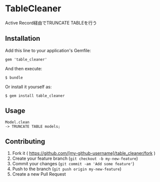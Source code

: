 # TableCleaner
Active Record経由でTRUNCATE TABLEを行う

## Installation

Add this line to your application's Gemfile:

    gem 'table_cleaner'

And then execute:

    $ bundle

Or install it yourself as:

    $ gem install table_cleaner

## Usage
    Model.clean
    -> TRUNCATE TABLE models;

## Contributing

1. Fork it ( https://github.com/[my-github-username]/table_cleaner/fork )
2. Create your feature branch (`git checkout -b my-new-feature`)
3. Commit your changes (`git commit -am 'Add some feature'`)
4. Push to the branch (`git push origin my-new-feature`)
5. Create a new Pull Request

